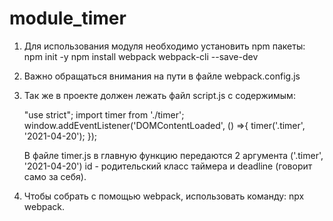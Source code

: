 # module_timer
1. Для использования модуля необходимо установить npm пакеты:
   npm init -y
   npm install webpack webpack-cli --save-dev

2. Важно обращаться внимания на пути в файле webpack.config.js

3. Так же в проекте должен лежать файл script.js с содержимым:

   "use strict";
   import timer from './timer';
   window.addEventListener('DOMContentLoaded', () =>{
      timer('.timer', '2021-04-20');
   });

   В файле timer.js в главную функцию передаются 2 аргумента ('.timer', '2021-04-20') id - родительский класс таймера
   и deadline (говорит само за себя).

4. Чтобы собрать с помощью webpack, использовать команду: npx webpack.
